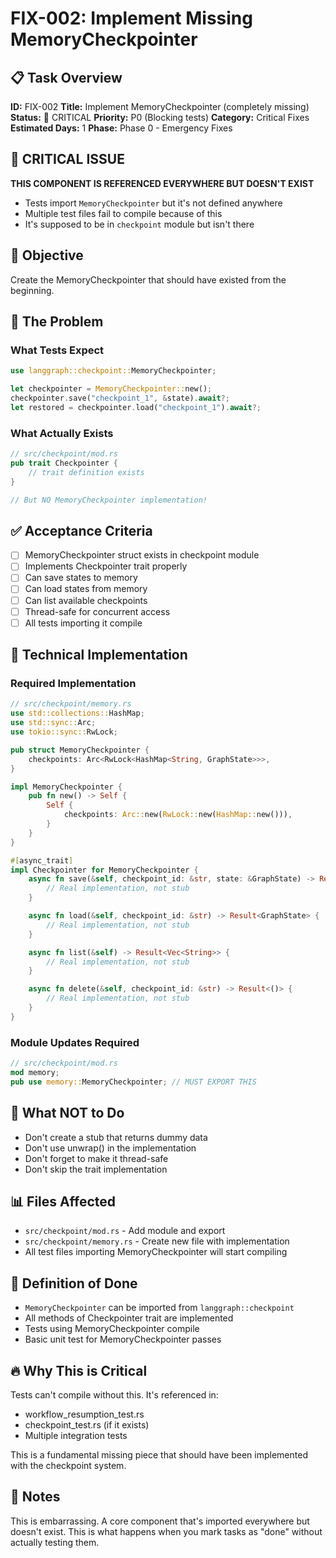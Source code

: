 # FIX-002: Implement Missing MemoryCheckpointer

## 📋 Task Overview
**ID:** FIX-002
**Title:** Implement MemoryCheckpointer (completely missing)
**Status:** 🔴 CRITICAL
**Priority:** P0 (Blocking tests)
**Category:** Critical Fixes
**Estimated Days:** 1
**Phase:** Phase 0 - Emergency Fixes

## 🚨 CRITICAL ISSUE
**THIS COMPONENT IS REFERENCED EVERYWHERE BUT DOESN'T EXIST**
- Tests import `MemoryCheckpointer` but it's not defined anywhere
- Multiple test files fail to compile because of this
- It's supposed to be in `checkpoint` module but isn't there

## 🎯 Objective
Create the MemoryCheckpointer that should have existed from the beginning.

## 📝 The Problem

### What Tests Expect
```rust
use langgraph::checkpoint::MemoryCheckpointer;

let checkpointer = MemoryCheckpointer::new();
checkpointer.save("checkpoint_1", &state).await?;
let restored = checkpointer.load("checkpoint_1").await?;
```

### What Actually Exists
```rust
// src/checkpoint/mod.rs
pub trait Checkpointer {
    // trait definition exists
}

// But NO MemoryCheckpointer implementation!
```

## ✅ Acceptance Criteria
- [ ] MemoryCheckpointer struct exists in checkpoint module
- [ ] Implements Checkpointer trait properly
- [ ] Can save states to memory
- [ ] Can load states from memory
- [ ] Can list available checkpoints
- [ ] Thread-safe for concurrent access
- [ ] All tests importing it compile

## 🔧 Technical Implementation

### Required Implementation
```rust
// src/checkpoint/memory.rs
use std::collections::HashMap;
use std::sync::Arc;
use tokio::sync::RwLock;

pub struct MemoryCheckpointer {
    checkpoints: Arc<RwLock<HashMap<String, GraphState>>>,
}

impl MemoryCheckpointer {
    pub fn new() -> Self {
        Self {
            checkpoints: Arc::new(RwLock::new(HashMap::new())),
        }
    }
}

#[async_trait]
impl Checkpointer for MemoryCheckpointer {
    async fn save(&self, checkpoint_id: &str, state: &GraphState) -> Result<()> {
        // Real implementation, not stub
    }

    async fn load(&self, checkpoint_id: &str) -> Result<GraphState> {
        // Real implementation, not stub
    }

    async fn list(&self) -> Result<Vec<String>> {
        // Real implementation, not stub
    }

    async fn delete(&self, checkpoint_id: &str) -> Result<()> {
        // Real implementation, not stub
    }
}
```

### Module Updates Required
```rust
// src/checkpoint/mod.rs
mod memory;
pub use memory::MemoryCheckpointer; // MUST EXPORT THIS
```

## 🚫 What NOT to Do
- Don't create a stub that returns dummy data
- Don't use unwrap() in the implementation
- Don't forget to make it thread-safe
- Don't skip the trait implementation

## 📊 Files Affected
- `src/checkpoint/mod.rs` - Add module and export
- `src/checkpoint/memory.rs` - Create new file with implementation
- All test files importing MemoryCheckpointer will start compiling

## 🎯 Definition of Done
- `MemoryCheckpointer` can be imported from `langgraph::checkpoint`
- All methods of Checkpointer trait are implemented
- Tests using MemoryCheckpointer compile
- Basic unit test for MemoryCheckpointer passes

## 🔥 Why This is Critical
Tests can't compile without this. It's referenced in:
- workflow_resumption_test.rs
- checkpoint_test.rs (if it exists)
- Multiple integration tests

This is a fundamental missing piece that should have been implemented with the checkpoint system.

## 📝 Notes
This is embarrassing. A core component that's imported everywhere but doesn't exist. This is what happens when you mark tasks as "done" without actually testing them.